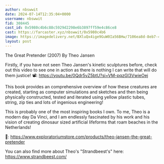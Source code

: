 ```yaml
---
author: nbswwit
date: 2024-07-14T12:35:04+0000
username: nbswwit
fid: 308445
cast_id: 0x5980c4b6c88c5929d2298e6b3897ff59e4c86ce8
cast: https://farcaster.xyz/nbswwit/0x5980c4b6
image: https://imagedelivery.net/BXluQx4ige9GuW0Ia56BHw/7106ea8d-8eb7-4a9e-89b5-ae3ac05a7100/original
layout: post
---
```


The Great Pretender (2007)
By Theo Jansen

Firstly, if you have not seen Theo Jansen's kinetic sculptures before, check out this video to see one in action as there is nothing I can write that will do them justice!
📽️: https://youtu.be/0Qdr5vZ5btU?si=VM-pqzGI3VwieOej

This book provides an comprehensive overview of how these creatures are created, starting as computer simulations and sketches and then being physically constructed, tested and iterated using yellow plastic tubes, string, zip ties and lots of ingenious engineering!

This is probably one of the most inspiring books I own. To me, Theo is a modern day Da Vinci, and I am endlessly fascinated by his work and his vision of creating dinosaur sized artificial lifeforms that roam beaches in the Netherlands!

📖: https://www.exploratoriumstore.com/products/theo-jansen-the-great-pretender

You can also find more about Theo's "Strandbeest's" here:
https://www.strandbeest.com/

<img src='https://imagedelivery.net/BXluQx4ige9GuW0Ia56BHw/7106ea8d-8eb7-4a9e-89b5-ae3ac05a7100/original' alt='' referrerpolicy='no-referrer'/>
<img src='https://imagedelivery.net/BXluQx4ige9GuW0Ia56BHw/a6f1716f-44b2-4c44-1db4-e16963bb9a00/original' alt='' referrerpolicy='no-referrer'/>
